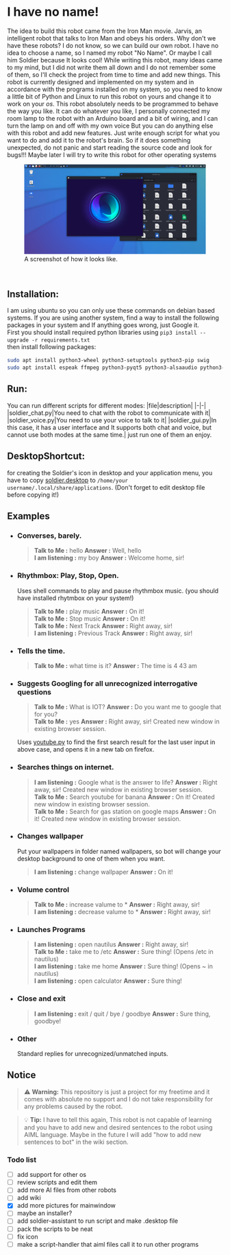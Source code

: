 # I have no name!

The idea to build this robot came from the Iron Man movie. Jarvis, an intelligent robot that talks to Iron Man and obeys his orders. Why don't we have these robots? I do not know, so we can build our own robot.
I have no idea to choose a name, so I named my robot "No Name". Or maybe I call him Soldier because It looks cool!
While writing this robot, many ideas came to my mind, but I did not write them all down and I do not remember some of them, so I'll check the project from time to time and add new things.
This robot is currently designed and implemented on my system and in accordance with the programs installed on my system, so you need to know a little bit of Python and Linux to run this robot on yours and change it to work on your <dfn title="Operation System">os</dfn>.
This robot absolutely needs to be programmed to behave the way you like. It can do whatever you like, I personally connected my room lamp to the robot with an Arduino board and a bit of wiring, and I can turn the lamp on and off with my own voice But you can do anything else with this robot and add new features. Just write enough script for what you want to do and add it to the robot's brain.
So if it does something unexpected, do not panic and start reading the source code and look for bugs!!!
Maybe later I will try to write this robot for other operating systems
<br />

<figure>
    <img src="pictures/readme/screenshot.png"
         alt="screenshot image not loaded!">
    <figcaption>A screenshot of how it looks like.</figcaption>
</figure>

<!--
![Image Not Loaded!](pictures/readme/screenshot.png "screenshot")

## Runing
![Image Not Loaded!](pictures/readme/screen.gif "main screen")

[Wathch me on youtube](https://www.youtube.com/) 
-->
<br />

## Installation:
I am using ubuntu so you can only use these commands on debian based systems. If you are using another system, find a way to install the following packages in your system and If anything goes wrong, just Google it.<br />
First you should install required python libraries using `pip3 install --upgrade -r requirements.txt`<br />
then install following packages:

```bash
sudo apt install python3-wheel python3-setuptools python3-pip swig
sudo apt install espeak ffmpeg python3-pyqt5 python3-alsaaudio python3-pyaudio python3-pocketsphinx python3-gi
```
<!-- 
Some errors may occur due to C-Python compilers and libraries

sudo apt install libcairo2 libcairo2-dev portaudio19-dev libasound2-dev libespeak1 
-->

## Run:
You can run different scripts for different modes:
|file|description|
|-|-|
|soldier_chat.py|You need to chat with the robot to communicate with it|
|soldier_voice.py|You need to use your voice to talk to it|
|soldier_gui.py|In this case, it has a user interface and It supports both chat and voice, but cannot use both modes at the same time.|
just run one of them an enjoy.
<br />

## DesktopShortcut:
for creating the Soldier's icon in desktop and your application menu, you have to copy [soldier.desktop](soldier.desktop) to `/home/your username/.local/share/applications`. (Don't forget to edit desktop file before copying it!)

## Examples

- ### Converses, barely.

    >**Talk to Me :** hello
    >**Answer :** Well, hello<br />
    >**I am listening :** my boy
    >**Answer :** Welcome home, sir!

- ### Rhythmbox: Play, Stop, Open.

    Uses shell commands to play and pause rhythmbox music.
    (you should have installed rhytmbox on your system!)
    <br />
    >**Talk to Me :** play music
    >**Answer :** On it!<br />
    >**Talk to Me :** Stop music
    >**Answer :** On it!<br />
    >**Talk to Me :** Next Track
    >**Answer :** Right away, sir!<br />
    >**I am listening :** Previous Track
    >**Answer :** Right away, sir!<br />

- ### Tells the time.
    
    >**Talk to Me :** what time is it?
    >**Answer :** The time is 4 43 am<br />

- ### Suggests Googling for all unrecognized interrogative questions

    >**Talk to Me :** What is IOT?
    >**Answer :** Do you want me to google that for you?<br />
    >**Talk to Me :** yes
    >**Answer :** Right away, sir!  Created new window in existing browser session.<br />

    Uses [youtube.py](youtube.py) to find the first search result for the last user input in above case, and opens it in a new tab on firefox.

- ### Searches things on internet.

    >**I am listening :** Google what is the answer to life?
    >**Answer :** Right away, sir!  Created new window in existing browser session.<br />
    >**Talk to Me :** Search youtube for banana
    >**Answer :** On it!  Created new window in existing browser session.<br />
    >**Talk to Me :** Search for gas station on google maps
    >**Answer :** On it!  Created new window in existing browser session.<br />

- ### Changes wallpaper

    Put your wallpapers in folder named wallpapers, so bot will change your desktop background to one of them when you want.
    <br />
    >**I am listening :** change wallpaper
    >**Answer :** On it!<br />
    
- ### Volume control

    >**Talk to Me :** increase valume to *
    >**Answer :** Right away, sir!<br />
    >**I am listening :** decrease valume to *
    >**Answer :** Right away, sir!<br />

- ### Launches Programs
    
    >**I am listening :** open nautilus
    >**Answer :** Right away, sir!<br />
    >**Talk to Me :** take me to /etc
    >**Answer :** Sure thing! (Opens /etc in nautilus)<br />
    >**I am listening :** take me home
    >**Answer :** Sure thing! (Opens ~ in nautilus)<br />
    >**I am listening :** open calculator
    >**Answer :** Sure thing!<br />


- ### Close and exit

    >**I am listening :** exit / quit / bye / goodbye
    >**Answer :** Sure thing, goodbye!<br />

- ### Other
    
    Standard replies for unrecognized/unmatched inputs.

## Notice

> :warning: **Warning:** This repository is just a project for my freetime and it comes with absolute no support and I do not take responsibility for any problems caused by the robot.<br />

> :bulb: **Tip:** I have to tell this again, This robot is not capable of learning and you have to add new and desired sentences to the robot using AIML language. Maybe in the future I will add "how to add new sentences to bot" in the wiki section.

### Todo list

- [ ] add support for other os
- [ ] review scripts and edit them
- [ ] add more AI files from other robots
- [ ] add wiki
- [x] add more pictures for mainwindow <!-- add option for random mainwindow animation -->
- [ ] maybe an installer?
- [ ] add soldier-assistant to run script and make .desktop file
- [ ] pack the scripts to be neat
- [ ] fix icon
- [ ] make a script-handler that aiml files call it to run other programs
<!-- Everything comes together and it becomes easier to edit and more general calls can be made from aiml files to central runner so it'll be easier to support other os-->
